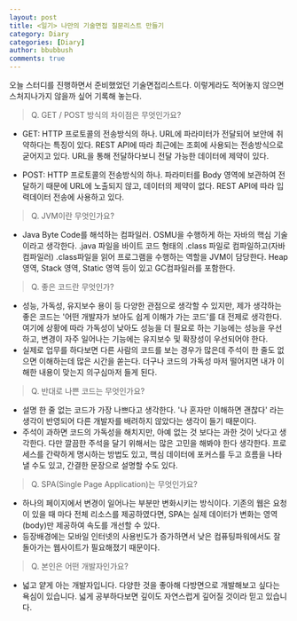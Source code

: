 ```yaml
---
layout: post
title: <일기> 나만의 기술면접 질문리스트 만들기
category: Diary
categories: [Diary]
author: bbubbush
comments: true
---
```

오늘 스터디를 진행하면서 준비했었던 기술면접리스트다. 이렇게라도 적어놓지 않으면 스처지나가지 않을까 싶어 기록해 놓는다.

>Q. GET / POST 방식의 차이점은 무엇인가요?

- GET: HTTP 프로토콜의 전송방식의 하나. URL에 파라미터가 전달되어 보안에 취약하다는 특징이 있다.
REST API에 따라 최근에는 조회에 사용되는 전송방식으로 굳어지고 있다. URL을 통해 전달하다보니 전달 가능한 데이터에 제약이 있다.

- POST: HTTP 프로토콜의 전송방식의 하나. 파라미터를 Body 영역에 보관하여 전달하기 때문에 URL에 노출되지 않고, 데이터의 제약이 없다.
REST API에 따라 입력데이터 전송에 사용하고 있다.

>Q. JVM이란 무엇인가요?

- Java Byte Code를 해석하는 컴파일러. OSMU을 수행하게 하는 자바의 핵심 기술이라고 생각한다.
.java 파일을 바이트 코드 형태의 .class 파일로 컴파일하고(자바 컴파일러) .class파일을 읽어 프로그램을 수행하는 역할을 JVM이 담당한다.
Heap 영역, Stack 영역, Static 영역 등이 있고 GC컴파일러를 포함한다.

>Q. 좋은 코드란 무엇인가?

- 성능, 가독성, 유지보수 용이 등 다양한 관점으로 생각할 수 있지만, 제가 생각하는 좋은 코드는 '어떤 개발자가 보아도 쉽게 이해가 가는 코드'를 대 전제로 생각한다.
여기에 상황에 따라 가독성이 낮아도 성능을 더 필요로 하는 기능에는 성능을 우선하고, 변경이 자주 일어나는 기능에는 유지보수 및 확장성이 우선되어야 한다.
- 실제로 업무를 하다보면 다른 사람의 코드를 보는 경우가 많은데 주석이 한 줄도 없으면 이해하는데 많은 시간을 쏟는다.
더구나 코드의 가독성 마저 떨어지면 내가 이해한 내용이 맞는지 의구심마저 들게 된다.

>Q. 반대로 나쁜 코드는 무엇인가요?

- 설명 한 줄 없는 코드가 가장 나쁘다고 생각한다. '나 혼자만 이해하면 괜찮다' 라는 생각이 반영되어 다른 개발자를 배려하지 않았다는 생각이 들기 때문이다.
- 주석이 과하면 코드의 가독성을 해치지만, 아예 없는 것 보다는 과한 것이 낫다고 생각한다.
다만 깔끔한 주석을 달기 위해서는 많은 고민을 해봐야 한다 생각한다. 프로세스를 간략하게 명시하는 방법도 있고, 핵심 데이터에 포커스를 두고 흐름을 나타낼 수도 있고, 간결한 문장으로 설명할 수도 있다.

>Q. SPA(Single Page Application)는 무엇인가요?

- 하나의 페이지에서 변경이 일어나는 부분만 변화시키는 방식이다. 기존의 웹은 요청이 있을 때 마다 전체 리소스를 제공하였다면, SPA는 실제 데이터가 변화는 영역(body)만 제공하여 속도를 개선할 수 있다.
- 등장배경에는 모바일 인터넷의 사용빈도가 증가하면서 낮은 컴퓨팅파워에서도 잘 돌아가는 웹사이트가 필요해졌기 때문이다.

>Q. 본인은 어떤 개발자인가요?

- 넓고 얕게 아는 개발자입니다. 다양한 것을 좋아해 다방면으로 개발해보고 싶다는 욕심이 있습니다. 넓게 공부하다보면 깊이도 자연스럽게 깊어질 것이라 믿고 있습니다.